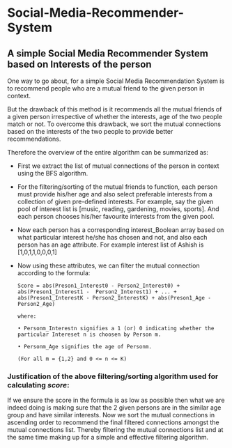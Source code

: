 # Social-Media-Recommender-System
## A simple Social Media Recommender System based on **Interests of the person**

One way to go about, for a simple Social Media Recommendation System is to recommend people who are a mutual friend to the given person in context.

But the drawback of this method is it recommends all the mutual friends of a given person irrespective of whether the interests, age of the two people match or not.
To overcome this drawback, we sort the mutual connections based on the interests of the two people to provide better recommendations.

Therefore the overview of the entire algorithm can be summarized as:

* First we extract the list of mutual connections of the person in context using the BFS algorithm.

* For the filtering/sorting of the mutual friends to function, each person must provide his/her age and also select preferable interests from a collection of given pre-defined interests.
For example, say the given pool of interest list is [music, reading, gardening, movies, sports]. And each person chooses his/her favourite interests from the given pool.

* Now each person has a corresponding interest_Boolean array based on what particular interest he/she has chosen and not, and also each person has an age attribute. For example interest list of Ashish is [1,0,1,1,0,0,0,1]

* Now using these attributes, we can filter the mutual connection according to the formula:
    ```
    Score = abs(Preson1_Interest0 - Person2_Interest0) + abs(Preson1_Interest1 -  Person2_Interest1) + ... + abs(Preson1_InterestK - Person2_InterestK) + abs(Preson1_Age - Person2_Age)

    where:

    • Personm_Interestn signifies a 1 (or) 0 indicating whether the particular Intereset n is choosen by Person m. 

    • Personm_Age signifies the age of Personm. 

    (For all m = {1,2} and 0 <= n <= K)
    
    ```

### Justification of the above filtering/sorting algorithm used for calculating *score*:

If we ensure the score in the formula is as low as possible then what we are indeed doing is making sure that the 2 given persons are in the similar age group and have similar interests. Now we sort the mutual connections in ascending order to recommend the final filtered connections amongst the mutual connections list. Thereby filtering the mutual connections list and at the same time making up for a simple and effective filtering algorithm. 


